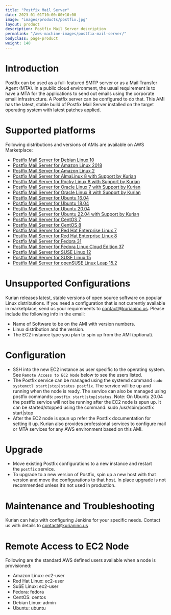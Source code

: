 ```yaml
---
title: "Postfix Mail Server"
date: 2023-01-01T10:00:00+10:00
image: "images/products/postfix.jpg"
layout: product
description: Postfix Mail Server description
permalink: "/aws-machine-images/postfix-mail-server/"
bodyClass: page-product
weight: 140
---
```


Introduction
============

Postfix can be used as a full-featured SMTP server or as a Mail Transfer Agent (MTA). In a public cloud environment, the usual requirement is to have a MTA for the applications to send out emails using the corporate email infrastructure. A Postfix server can be configured to do that. This AMI has the latest, stable build of Postfix Mail Server installed on the target operating system with latest patches applied.

[](https://github.com/kurianinc/ami-pub/wiki/Postfix-Mail-Server#supported-platforms)Supported platforms
========================================================================================================

Following distributions and versions of AMIs are available on AWS Marketplace:

*   [Postfix Mail Server for Debian Linux 10](https://aws.amazon.com/marketplace/pp/prodview-c2rrnbybkgx26?sr=0-6&ref_=beagle&applicationId=AWSMPContessa)
*   [Postfix Mail Server for Amazon Linux 2018](https://aws.amazon.com/marketplace/pp/prodview-rbtls22pznpry?sr=0-1&ref_=beagle&applicationId=AWSMPContessa)
*   [Postfix Mail Server for Amazon Linux 2](https://aws.amazon.com/marketplace/pp/prodview-jkireg3r3qfpm?sr=0-5&ref_=beagle&applicationId=AWSMPContessa)
*   [Postfix Mail Server for AlmaLinux 8 with Support by Kurian](https://aws.amazon.com/marketplace/pp/prodview-fmp3bpffrp5wi?sr=0-12&ref_=beagle&applicationId=AWSMPContessa)
*   [Postfix Mail Server for Rocky Linux 8 with Support by Kurian](https://aws.amazon.com/marketplace/pp/prodview-hwl4wgogkuhig?sr=0-15&ref_=beagle&applicationId=AWSMPContessa)
*   [Postfix Mail Server for Oracle Linux 7 with Support by Kurian](https://aws.amazon.com/marketplace/pp/prodview-rhyspk3l74uis?sr=0-14&ref_=beagle&applicationId=AWSMPContessa)
*   [Postfix Mail Server for Oracle Linux 8 with Support by Kurian](https://aws.amazon.com/marketplace/pp/prodview-hbk4dcbmcwjqi?sr=0-16&ref_=beagle&applicationId=AWSMPContessa)
*   [Postfix Mail Server for Ubuntu 16.04](https://aws.amazon.com/marketplace/pp/prodview-osyqg34brbitq?sr=0-4&ref_=beagle&applicationId=AWSMPContessa)
*   [Postfix Mail Server for Ubuntu 18.04](https://aws.amazon.com/marketplace/pp/prodview-ybh67ynbdqrdi?sr=0-1&ref_=beagle&applicationId=AWSMPContessa)
*   [Postfix Mail Server for Ubuntu 20.04](https://aws.amazon.com/marketplace/pp/prodview-rjvyskrhlcd7c?sr=0-1&ref_=beagle&applicationId=AWSMPContessa)
*   [Postfix Mail Server for Ubuntu 22.04 with Support by Kurian](https://aws.amazon.com/marketplace/pp/prodview-6b6zjdkh7m55e?sr=0-13&ref_=beagle&applicationId=AWSMPContessa)
*   [Postfix Mail Server for CentOS 7](https://aws.amazon.com/marketplace/pp/prodview-pbc6dlvmjtb2c?sr=0-3&ref_=beagle&applicationId=AWSMPContessa)
*   [Postfix Mail Server for CentOS 8](https://aws.amazon.com/marketplace/pp/prodview-flg6s7tdyvbq2?sr=0-2&ref_=beagle&applicationId=AWSMPContessa)
*   [Postfix Mail Server for Red Hat Enterprise Linux 7](https://aws.amazon.com/marketplace/pp/prodview-3dsfqzdorgjao?sr=0-1&ref_=beagle&applicationId=AWSMPContessa)
*   [Postfix Mail Server for Red Hat Enterprise Linux 8](https://aws.amazon.com/marketplace/pp/prodview-u55qco7ft3jj2)
*   [Postfix Mail Server for Fedora 31](https://github.com/kurianinc/ami-pub/wiki/Postfix-Mail-Server)
*   [Postfix Mail Server for Fedora Linux Cloud Edition 37](https://aws.amazon.com/marketplace/pp/prodview-bu26wugkbt5tc?sr=0-18&ref_=beagle&applicationId=AWSMPContessa)
*   [Postfix Mail Server for SUSE Linux 12](https://github.com/kurianinc/ami-pub/wiki/Postfix-Mail-Server)
*   [Postfix Mail Server for SUSE Linux 15](https://github.com/kurianinc/ami-pub/wiki/Postfix-Mail-Server)
*   [Postfix Mail Server for openSUSE Linux Leap 15.2](https://github.com/kurianinc/ami-pub/wiki/Postfix-Mail-Server)

[](https://github.com/kurianinc/ami-pub/wiki/Postfix-Mail-Server#unsupported-configurations)Unsupported Configurations
======================================================================================================================

Kurian releases latest, stable versions of open source software on popular Linux distributions. If you need a configuration that is not currently available in marketplace, send us your requirements to [contact@kurianinc.us](mailto:contact@kurianinc.us). Please include the following info in the email:

*   Name of Software to be on the AMI with version numbers.
*   Linux distribution and the version.
*   The EC2 instance type you plan to spin up from the AMI (optional).

[](https://github.com/kurianinc/ami-pub/wiki/Postfix-Mail-Server#configuration)Configuration
============================================================================================

*   SSH into the new EC2 instance as user specific to the operating system. See `Remote Access to EC2 Node` below to see the users listed.
*   The Postfix service can be managed using the systemd command `sudo systemctl start|stop|status postfix`. The service will be up and running when the node is ready. The service can also be managed using postfix commands: `postfix start|stop|status`. Note: On Ubuntu 20.04 the postfix service will not be running after the EC2 node is spun up. It can be started/stopped using the command: sudo /usr/sbin/postfix start|stop
*   After the EC2 node is spun up refer the Postfix documentation for setting it up. Kurian also provides professional services to configure mail or MTA services for any AWS environment based on this AMI.

[](https://github.com/kurianinc/ami-pub/wiki/Postfix-Mail-Server#upgrade)Upgrade
================================================================================

*   Move existing Postfix configurations to a new instance and restart the `postfix` service.
*   To upgrade to a new version of Postfix, spin up a new host with that version and move the configurations to that host. In place upgrade is not recommended unless it’s not used in production.

[](https://github.com/kurianinc/ami-pub/wiki/Postfix-Mail-Server#maintenance-and-troubleshooting)Maintenance and Troubleshooting
================================================================================================================================

Kurian can help with configuring Jenkins for your specific needs. Contact us with details to [contact@kurianinc.us](mailto:contact@kurianinc.us)

[](https://github.com/kurianinc/ami-pub/wiki/Postfix-Mail-Server#remote-access-to-ec2-node)Remote Access to EC2 Node
====================================================================================================================

Following are the standard AWS defined users available when a node is provisioned:

*   Amazon Linux: ec2-user
*   Red Hat Linux: ec2-user
*   SuSE Linux: ec2-user
*   Fedora: fedora
*   CentOS: centos
*   Debian Linux: admin
*   Ubuntu: ubuntu

